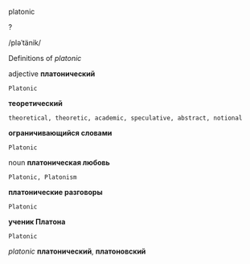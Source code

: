 platonic

?

/pləˈtänik/

Definitions of _platonic_

adjective
**платонический**

    Platonic
**теоретический**

    theoretical, theoretic, academic, speculative, abstract, notional
**ограничивающийся словами**

    Platonic

noun
**платоническая любовь**

    Platonic, Platonism
**платонические разговоры**

    Platonic
**ученик Платона**

    Platonic

_platonic_
**платонический**, **платоновский**